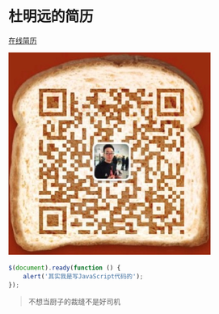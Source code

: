 # 杜明远的简历

[在线简历](https://harrydu2014.github.io/harrysCV/) 

![撩我](/app/images/wechat.png)

```javascript
$(document).ready(function () {
    alert('其实我是写JavaScript代码的');
});
```

> 不想当厨子的裁缝不是好司机